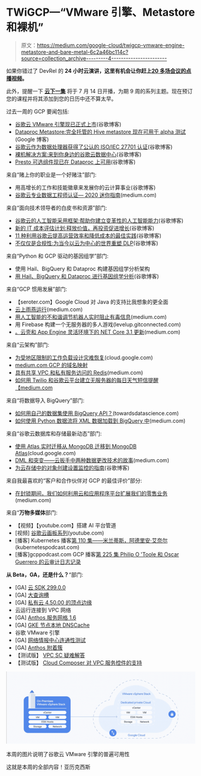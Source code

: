# TWiGCP—“VMware 引擎、Metastore 和裸机”

> 原文：<https://medium.com/google-cloud/twigcp-vmware-engine-metastore-and-bare-metal-6c2a46bc114c?source=collection_archive---------4----------------------->

如果你错过了 DevRel 的 **24 小时云演讲，这里有机会让你赶上[20 多场会议的点播视频](http://gtech.run/qbn99)。**

此外，提醒一下 [**云下一集**](http://gtech.run/p3rdq) 将于 7 月 14 日开播，为期 9 周的系列主题。现在预订您的课程并将其添加到您的日历中还不算太早。

过去一周的 GCP 要闻包括:

*   [谷歌云 VMware 引擎现已正式上市](http://gtech.run/l3cfg)(谷歌博客)
*   [Dataproc Metastore:完全托管的 Hive metastore 现在可用于 alpha 测试](http://gtech.run/yh5d5) (Google 博客)
*   [谷歌云作为数据处理器获得了公认的 ISO/IEC 27701 认证](http://gtech.run/t6543)(谷歌博客)
*   [裸机解决方案:来到你身边的谷歌云数据中心](http://gtech.run/juwaf)(谷歌博客)
*   [Presto 可选组件现已在 Dataproc 上可用](http://gtech.run/lv53p)(谷歌博客)

来自“赌上你的职业是一个好赌注”部门:

*   用高增长的工作和技能徽章来发展你的云计算事业(谷歌博客)
*   [谷歌云专业数据工程师认证— 2020 迷你指南](http://gtech.run/s2d48)(medium.com)

来自“面向技术领导者的白皮书和资源”部门:

*   [谷歌云的人工智能采用框架:帮助你建立变革性的人工智能能力](http://gtech.run/zhdxr)(谷歌博客)
*   [新的 IT 成本评估计划:释放价值，再投资促进增长](http://gtech.run/9r2uv)(谷歌博客)
*   [11 种利用谷歌云提高运营效率和降低成本的最佳实践](http://gtech.run/uy4xs)(谷歌博客)
*   [不仅仅是合规性:为当今以云为中心的世界重塑 DLP](http://gtech.run/eaf6a)(谷歌博客)

来自“Python 和 GCP 驱动的基因组学”部门:

*   使用 Hail、BigQuery 和 Dataproc 构建基因组学分析架构
*   [用 Hail、BigQuery 和 Dataproc 进行基因组学分析](http://tech.run/mh3bz)(谷歌博客)

来自“GCP 惯用发展”部门:

*   【seroter.com】Google Cloud 对 Java 的支持比我想象的更全面
*   [云上雨燕运行](http://gtech.run/g2n99)(medium.com)
*   [用人工智能的不和谐调节机器人实时阻止有毒信息](http://gtech.run/seqzl)(medium.com)
*   用 Firebase 构建一个无服务器的多人游戏(levelup.gitconnected.com)
*   [。云壳和 App Engine 灵活环境下的 NET Core 3.1 更新](http://gtech.run/4k7ft)(medium.com)

来自“云架构”部门:

*   [为受地区限制的工作负载设计灾难恢复](http://gtech.run/2qsrf)(cloud.google.com)
*   [medium.com GCP 的域名映射](http://gtech.run/5r6ld)
*   [具有共享 VPC 和私有服务访问的 Redis](http://gtech.run/4gsr4)(medium.com)
*   [如何用 Twilio 和谷歌云平台建立无服务器的每日天气短信提醒【medium.com ](http://gtech.run/swas8)

来自“将数据导入 BigQuery”部门:

*   [如何用自己的数据集使用 BigQuery API？](http://gtech.run/6uhjn)(towardsdatascience.com)
*   [如何使用 Python 数据流将 XML 数据加载到 BigQuery 中](http://gtech.run/pyfuw)(medium.com)

来自“谷歌云数据库和存储最新动态”部门:

*   [使用 Atlas 实时迁移从 MongoDB 迁移到 MongoDB Atlas](http://gtech.run/c4kyz)(cloud.google.com)
*   [DML 和突变——云扳手中两种数据更改技术的故事](http://gtech.run/9z2zh)(medium.com)
*   [为云存储中的对象创建设置监控的指南](http://gtech.run/ya2tf)(谷歌博客)

来自我最喜欢的“客户和合作伙伴对 GCP 的最佳评价”部分:

*   [在封锁期间，我们如何利用云和应用程序平台扩展我们的零售业务](http://gtech.run/5g9kc)(medium.com)

来自“**万物多媒体**部门:

*   【视频】【youtube.com】搭建 AI 平台管道
*   [视频] [谷歌云画板系列](http://gtech.run/ykt4u)(youtube.com)
*   [播客] Kubernetes 播客[第 110 集——米兰蒂斯，阿德里安·艾奈尔](http://gtech.run/bs2x4)(kubernetespodcast.com)
*   [播客]gcppodcast.com GCP 播客[第 225 集 Philip O 'Toole 和 Oscar Guerrero 的云审计日志记录](http://gtech.run/gdqjz)

**从 Beta，GA，还是什么？**“部门:

*   [GA] [云 SDK 299.0.0](http://gtech.run/wfg8w)
*   [GA] [大查询槽](http://gtech.run/ceuxa)
*   [GA] [私有云 4.50.00 的顶点边缘](http://gtech.run/27mrz)
*   云运行连接到 VPC 网络
*   [GA] [Anthos 服务网格 1.6](http://gtech.run/q856u)
*   [GA] [GKE 节点本地 DNSCache](http://gtech.run/9jk9f)
*   谷歌 VMware 引擎
*   [GA] [网络情报中心连通性测试](http://gtech.run/crd6r)
*   [GA] [Anthos 附着簇](http://gtech.run/dl85u)
*   【测试版】 [VPC SC 疑难解答](http://gtech.run/n45r9)
*   【测试版】 [Cloud Composer 对 VPC 服务控件的支持](http://gtech.run/x5mpu)

[![](img/fb33efaf312d3b03bfda73648c265634.png)](http://gtech.run/l3cfg)

本周的图片说明了谷歌云 VMware 引擎的普遍可用性

这就是本周的全部内容！亚历克西斯
